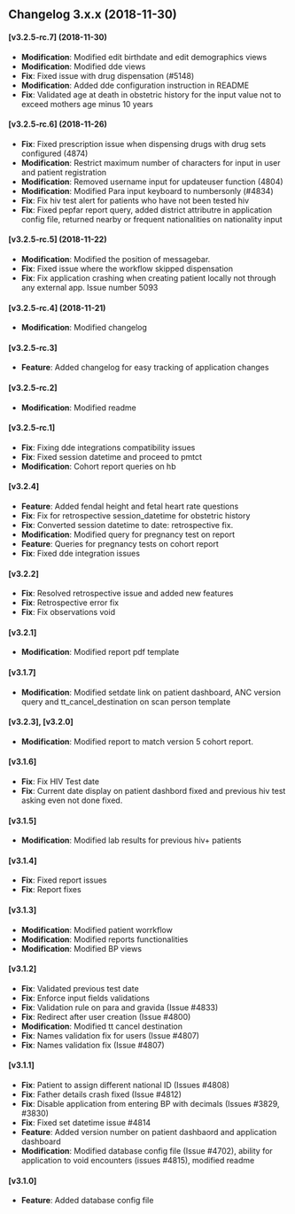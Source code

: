 ## Changelog 3.x.x (2018-11-30)

#### [v3.2.5-rc.7] (2018-11-30)
  * **Modification**: Modified edit birthdate and edit demographics views
  * **Modification**: Modified dde views
  * **Fix**: Fixed issue with drug dispensation (#5148)
  * **Modification**: Added dde configuration instruction in README
  * **Fix**: Validated age at death in obstetric history for the input value not to exceed mothers age minus 10 years
#### [v3.2.5-rc.6] (2018-11-26)
  * **Fix**: Fixed prescription issue when dispensing drugs with drug sets configured (4874)
  * **Modification**: Restrict maximum number of characters for input in user and patient registration
  * **Modification**: Removed username input for updateuser function (4804)
  * **Modification**: Modified Para input keyboard to numbersonly (#4834)
  * **Fix**: Fix hiv test alert for patients who have not been tested hiv
  * **Fix**: Fixed pepfar report query, added district attributre in application config file, returned nearby or frequent nationalities on nationality input
#### [v3.2.5-rc.5] (2018-11-22)
  * **Modification**: Modified the position of messagebar.
  * **Fix**: Fixed issue where the workflow skipped dispensation
  * **Fix**: Fix application crashing when creating patient locally not through any external app. Issue number 5093
#### [v3.2.5-rc.4] (2018-11-21)
  * **Modification**: Modified changelog
#### [v3.2.5-rc.3]
  * **Feature**: Added changelog for easy tracking of application changes
#### [v3.2.5-rc.2] 
  * **Modification**: Modified readme
#### [v3.2.5-rc.1] 
  * **Fix**: Fixing dde integrations compatibility issues
  * **Fix**: Fixed session datetime and proceed to pmtct
  * **Modification**: Cohort report queries on hb
#### [v3.2.4] 
  * **Feature**: Added fendal height and fetal heart rate questions
  * **Fix**: Fix for retrospective session_datetime for obstetric history
  * **Fix**: Converted session datetime to date: retrospective fix.
  * **Modification**: Modified query for pregnancy test on report
  * **Feature**: Queries for pregnancy tests on cohort report
  * **Fix**: Fixed dde integration issues
#### [v3.2.2] 
  * **Fix**: Resolved retrospective issue and added new features
  * **Fix**: Retrospective error fix
  * **Fix**: Fix observations void
#### [v3.2.1] 
  * **Modification**: Modified report pdf template
#### [v3.1.7] 
  * **Modification**: Modified setdate link on patient dashboard, ANC version query and tt_cancel_destination on scan person template
#### [v3.2.3], [v3.2.0] 
  * **Modification**: Modified report to match version 5 cohort report.
#### [v3.1.6] 
  * **Fix**: Fix HIV Test date
  * **Fix**: Current date display on patient dashbord fixed and previous hiv test asking even not done fixed.
#### [v3.1.5] 
  * **Modification**: Modified lab results for previous hiv+ patients
#### [v3.1.4] 
  * **Fix**: Fixed report issues
  * **Fix**: Report fixes
#### [v3.1.3]
  * **Modification**: Modified patient worrkflow
  * **Modification**: Modified reports functionalities
  * **Modification**: Modified BP views
#### [v3.1.2] 
  * **Fix**: Validated previous test date
  * **Fix**: Enforce input fields validations
  * **Fix**: Validation rule on para and gravida (Issue #4833)
  * **Fix**: Redirect after user creation (Issue #4800)
  * **Modification**: Modified tt cancel destination
  * **Fix**: Names validation fix for users (Issue #4807)
  * **Fix**: Names validation fix (Issue #4807)
#### [v3.1.1] 
  * **Fix**: Patient to assign different national ID (Issues #4808)
  * **Fix**: Father details crash fixed (Issue #4812)
  * **Fix**: Disable application from entering BP with decimals (Issues #3829, #3830)
  * **Fix**: Fixed set datetime issue #4814
  * **Feature**: Added version number on patient dashbaord and application dashboard
  * **Modification**: Modified database config file (Issue #4702), ability for application to void encounters (issues #4815), modified readme
#### [v3.1.0] 
  * **Feature**: Added database config file